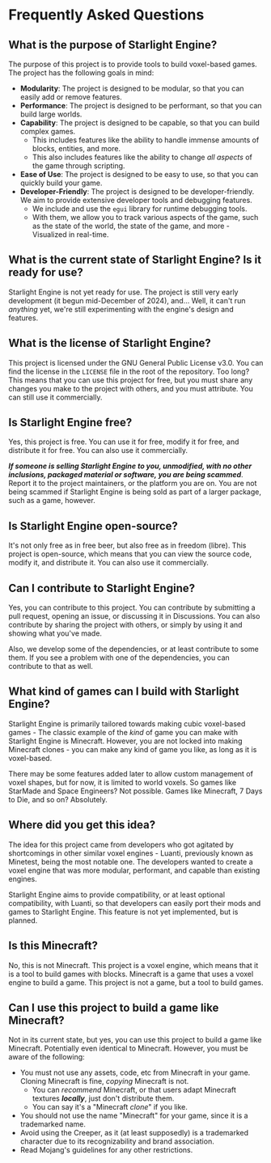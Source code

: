# Frequently Asked Questions

<!-- Basic details -->
## What is the purpose of Starlight Engine?

The purpose of this project is to provide tools to build voxel-based games. The project has the following goals in mind:

- **Modularity**: The project is designed to be modular, so that you can easily add or remove features.
- **Performance**: The project is designed to be performant, so that you can build large worlds.
- **Capability**: The project is designed to be capable, so that you can build complex games.
  - This includes features like the ability to handle immense amounts of blocks, entities, and more.
  - This also includes features like the ability to change *all aspects* of the game through scripting.
- **Ease of Use**: The project is designed to be easy to use, so that you can quickly build your game.
- **Developer-Friendly**: The project is designed to be developer-friendly. We aim to provide extensive developer tools and debugging features.
  - We include and use the `egui` library for runtime debugging tools.
  - With them, we allow you to track various aspects of the game, such as the state of the world, the state of the game, and more - Visualized in real-time.

## What is the current state of Starlight Engine? Is it ready for use?

Starlight Engine is not yet ready for use. The project is still very early development (it begun mid-December of 2024),
and... Well, it can't run *anything* yet, we're still experimenting with the engine's design and features.

<!-- FLOSS details -->
## What is the license of Starlight Engine?

This project is licensed under the GNU General Public License v3.0. You can find the license in the `LICENSE` file in the root of the repository.
Too long? This means that you can use this project for free, but you must share any changes you make to the project with others,
and you must attribute.
You can still use it commercially.

## Is Starlight Engine free?

Yes, this project is free. You can use it for free, modify it for free, and distribute it for free. You can also use it commercially.

***If someone is selling Starlight Engine to you, unmodified, with no other inclusions, packaged material or software, you are being scammed***. Report it to the project maintainers, or the platform you are on.
You are not being scammed if Starlight Engine is being sold as part of a larger package, such as a game, however.

## Is Starlight Engine open-source?

It's not only free as in free beer, but also free as in freedom (libre). This project is open-source, which means that you can view the source code, modify it, and distribute it. You can also use it commercially.

## Can I contribute to Starlight Engine?

Yes, you can contribute to this project. You can contribute by submitting a pull request, opening an issue, or discussing it in Discussions. You can also contribute by sharing the project with others, or simply by using it and showing what you've made.

Also, we develop some of the dependencies, or at least contribute to some them. If you see a problem with one of the dependencies, you can contribute to that as well.

## What kind of games can I build with Starlight Engine?

Starlight Engine is primarily tailored towards making cubic voxel-based games - The classic example of the *kind* of game you can make with Starlight Engine is Minecraft. However, you are not locked into making Minecraft clones - you can make any kind of game you like, as long as it is voxel-based.

There may be some features added later to allow custom management of voxel shapes, but for now, it is limited to world voxels.
So games like StarMade and Space Engineers? Not possible. Games like Minecraft, 7 Days to Die, and so on? Absolutely.

<!-- Story -->
## Where did you get this idea?

The idea for this project came from developers who got agitated by shortcomings in other similar voxel engines - Luanti, previously known as Minetest, being the most notable one. The developers wanted to create a voxel engine that was more modular, performant, and capable than existing engines.

Starlight Engine aims to provide compatibility, or at least optional compatibility, with Luanti, so that developers can easily port their mods and games to Starlight Engine.
This feature is not yet implemented, but is planned.

<!-- Is this X? -->
## Is this Minecraft?

No, this is not Minecraft. This project is a voxel engine, which means that it is a tool to build games with blocks. Minecraft is a game that uses a voxel engine to build a game. This project is not a game, but a tool to build games.

<!-- What can I make? -->
## Can I use this project to build a game like Minecraft?

Not in its current state, but yes, you can use this project to build a game like Minecraft. Potentially even identical to Minecraft. However, you must be aware of the following:

- You must not use any assets, code, etc from Minecraft in your game. Cloning Minecraft is fine, *copying* Minecraft is not.
  - You can *recommend* Minecraft, or that users adapt Minecraft textures ***locally***, just don't distribute them.
  - You can say it's a "Minecraft *clone*" if you like.
- You should not use the name "Minecraft" for your game, since it is a trademarked name.
- Avoid using the Creeper, as it (at least supposedly) is a trademarked character due to its recognizability and brand association.
- Read Mojang's guidelines for any other restrictions.
